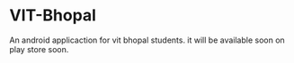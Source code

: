 # VIT-Bhopal
An android applicaction for vit bhopal students.
it will be available soon on play store soon.
